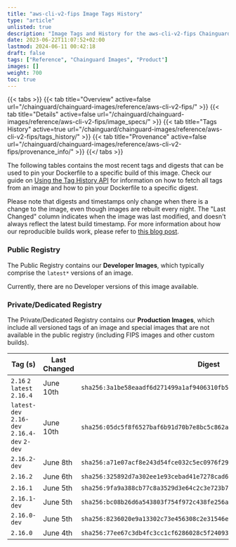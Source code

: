 ```yaml
---
title: "aws-cli-v2-fips Image Tags History"
type: "article"
unlisted: true
description: "Image Tags and History for the aws-cli-v2-fips Chainguard Image"
date: 2023-06-22T11:07:52+02:00
lastmod: 2024-06-11 00:42:18
draft: false
tags: ["Reference", "Chainguard Images", "Product"]
images: []
weight: 700
toc: true
---
```


{{< tabs >}}
{{< tab title="Overview" active=false url="/chainguard/chainguard-images/reference/aws-cli-v2-fips/" >}}
{{< tab title="Details" active=false url="/chainguard/chainguard-images/reference/aws-cli-v2-fips/image_specs/" >}}
{{< tab title="Tags History" active=true url="/chainguard/chainguard-images/reference/aws-cli-v2-fips/tags_history/" >}}
{{< tab title="Provenance" active=false url="/chainguard/chainguard-images/reference/aws-cli-v2-fips/provenance_info/" >}}
{{</ tabs >}}

The following tables contains the most recent tags and digests that can be used to pin your Dockerfile to a specific build of this image. Check our guide on [Using the Tag History API](/chainguard/chainguard-images/using-the-tag-history-api/) for information on how to fetch all tags from an image and how to pin your Dockerfile to a specific digest.

Please note that digests and timestamps only change when there is a change to the image, even though images are rebuilt every night. The "Last Changed" column indicates when the image was last modified, and doesn't always reflect the latest build timestamp. For more information about how our reproducible builds work, please refer to [this blog post](https://www.chainguard.dev/unchained/reproducing-chainguards-reproducible-image-builds).

### Public Registry
The Public Registry contains our **Developer Images**, which typically comprise the `latest*` versions of an image.

Currently, there are no Developer versions of this image available.

### Private/Dedicated Registry
The Private/Dedicated Registry contains our **Production Images**, which include all versioned tags of an image and special images that are not available in the public registry (including FIPS images and other custom builds).

| Tag (s)                                       | Last Changed | Digest                                                                    |
|-----------------------------------------------|--------------|---------------------------------------------------------------------------|
|  `2.16` `2` `latest` `2.16.4`                 | June 10th    | `sha256:3a1be58eaadf6d271499a1af9406310fb533dacb984fe1bf07ceacd6ebec8413` |
|  `latest-dev` `2.16-dev` `2.16.4-dev` `2-dev` | June 10th    | `sha256:05dc5f8f6527baf6b91d70b7e8bc5c862a24847ef69e4e4fd737d7792fed08fb` |
|  `2.16.2-dev`                                 | June 8th     | `sha256:a71e07acf8e243d54fce032c5ec0976f291b19d76fd0cc609975aa0061b88e97` |
|  `2.16.2`                                     | June 6th     | `sha256:325892d7a302ee1e93cebad41e7278cad6087b6958149ad75420ff141ebeccc1` |
|  `2.16.1`                                     | June 5th     | `sha256:9fa9a388cb77c8a3529d3e64c2c3e723b764083a0021f2530881d57bb60ffefc` |
|  `2.16.1-dev`                                 | June 5th     | `sha256:bc08b26d6a543803f754f972c438fe256a39f9e28608539d20ac2354428b74da` |
|  `2.16.0-dev`                                 | June 5th     | `sha256:8236020e9a13302c73e456308c2e31546ee9211a67ac940c03ebd7a1cc0d243a` |
|  `2.16.0`                                     | June 4th     | `sha256:77ee67c3db4fc3cc1cf6286028c5f24093f12fba8d490866d0a0cbe58b056848` |

